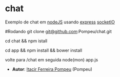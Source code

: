 # chat

Exemplo de chat em [nodeJS](https://nodejs.org/)
usando [express](http://expressjs.com/) [socketIO](http://socket.io/)


#Rodando
git clone git@github.com:Pompeu/chat.git

cd chat && npm istall

cd app && npm install && bower install

volte para /chat em seguida node(mon) app.js

* **Autor**: [Itacir Ferreira Pompeu](https://github.com/pompeu) (Pompeu)
